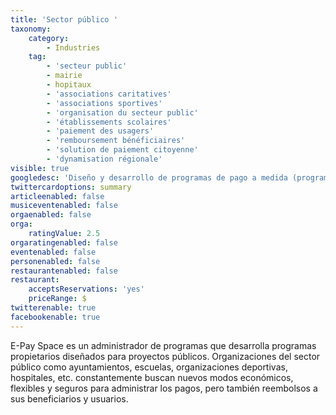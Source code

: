 ```yaml
---
title: 'Sector público '
taxonomy:
    category:
        - Industries
    tag:
        - 'secteur public'
        - mairie
        - hopitaux
        - 'associations caritatives'
        - 'associations sportives'
        - 'organisation du secteur public'
        - 'établissements scolaires'
        - 'paiement des usagers'
        - 'remboursement bénéficiaires'
        - 'solution de paiement citoyenne'
        - 'dynamisation régionale'
visible: true
googledesc: 'Diseño y desarrollo de programas de pago a medida (programas de fidelización, suscripciones, tarjetas de regalo, tarjetas de membresía, etc.)'
twittercardoptions: summary
articleenabled: false
musiceventenabled: false
orgaenabled: false
orga:
    ratingValue: 2.5
orgaratingenabled: false
eventenabled: false
personenabled: false
restaurantenabled: false
restaurant:
    acceptsReservations: 'yes'
    priceRange: $
twitterenable: true
facebookenable: true
---
```


E-Pay Space es un administrador de programas que desarrolla programas propietarios diseñados para proyectos públicos. Organizaciones del sector público como ayuntamientos, escuelas, organizaciones deportivas,  hospitales, etc. constantemente buscan nuevos modos económicos, flexibles y seguros para administrar los pagos, pero también reembolsos a sus beneficiarios y usuarios.